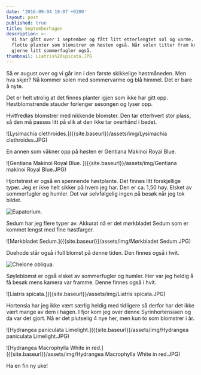 ```yaml
---
date: '2016-09-04 19:07 +0200'
layout: post
published: true
title: Septemberhagen
description: >-
  Vi har gått over i september og fått litt etterlengtet sol og varme. Mange
  flotte planter som blomstrer om høsten også. Når solen titter fram kommer det
  gjerne litt sommerfugler også.
thumbnail: Liatris%20spicata.JPG
---
```


Så er august over og vi går inn i den første skikkelige høstmåneden. Men hva skjer? Nå kommer solen med sommervarme og blå himmel. Det er bare å nyte.

Det er helt utrolig at det finnes planter igjen som ikke har gitt opp. Høstblomstrende stauder forlenger sesongen og lyser opp.

Hvitfredløs blomstrer med nikkende blomster. Den tar etterhvert stor plass, så den må passes litt på slik at den ikke tar overhånd i bedet. 

![Lysimachia clethroides.]({{site.baseurl}}/assets/img/Lysimachia clethroides.JPG)

En annen som våkner opp på høsten er Gentiana Makinoi Royal Blue. 

![Gentiana Makinoi Royal Blue. ]({{site.baseurl}}/assets/img/Gentiana makinoi Royal Blue.JPG)

<!--more-->

Hjortetrøst er også en spennende høstplante. Det finnes litt forskjellige typer. Jeg er ikke helt sikker på hvem jeg har. Den er ca. 1,50 høy. Elsket av sommerfugler og humler. Det var selvfølgelig ingen på besøk når jeg tok bildet.

![Eupatorium.]({{site.baseurl}}/assets/img/Eupatorium.JPG)

Sedum har jeg flere typer av. Akkurat nå er det mørkbladet Sedum som er kommet lengst med fine høstfarger.

![Mørkbladet Sedum.]({{site.baseurl}}/assets/img/Mørkbladet Sedum.JPG)

Duehode står også i full blomst på denne tiden. Den finnes også i hvit.

![Chelone obliqua.]({{site.baseurl}}/assets/img/Chelone%20obliqua.JPG)

Søyleblomst er også elsket av sommerfugler og humler. Her var jeg heldig å få besøk mens kamera var framme. Denne finnes også i hvit. 

![Liatris spicata.]({{site.baseurl}}/assets/img/Liatris spicata.JPG)

Hortensia har jeg ikke vært særlig heldig med tidligere så derfor har det ikke vært mange av dem i hagen. I fjor kom jeg over denne Syrinhortensiaen og da var det gjort. Nå er det plutselig 4 nye her, men kun to som blomstrer i år.    

![Hydrangea paniculata Limelight.]({{site.baseurl}}/assets/img/Hydrangea paniculata Limelight.JPG)

![Hydrangea Macrophylla White in red.]({{site.baseurl}}/assets/img/Hydrangea Macrophylla White in red.JPG)

Ha en fin ny uke!
